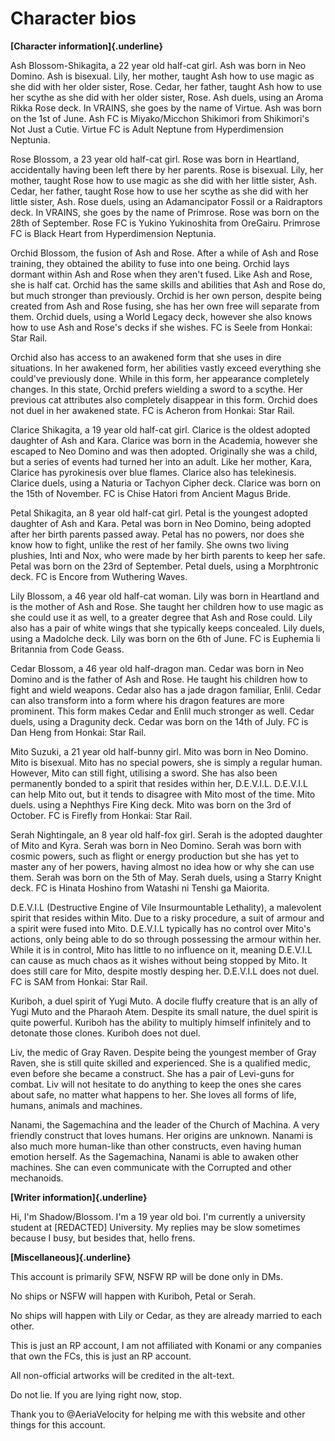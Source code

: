# Character bios

**[Character information]{.underline}**

Ash Blossom-Shikagita, a 22 year old half-cat girl. Ash was born in Neo
Domino. Ash is bisexual. Lily, her mother, taught Ash how to use magic
as she did with her older sister, Rose. Cedar, her father, taught Ash
how to use her scythe as she did with her older sister, Rose. Ash duels,
using an Aroma Rikka Rose deck. In VRAINS, she goes by the name of Virtue. Ash
was born on the 1st of June. Ash FC is Miyako/Micchon Shikimori from
Shikimori\'s Not Just a Cutie. Virtue FC is Adult Neptune from Hyperdimension
Neptunia.

Rose Blossom, a 23 year old half-cat girl. Rose was born in Heartland,
accidentally having been left there by her parents. Rose is bisexual.
Lily, her mother, taught Rose how to use magic as she did with her
little sister, Ash. Cedar, her father, taught Rose how to use her scythe
as she did with her little sister, Ash. Rose duels, using an
Adamancipator Fossil or a Raidraptors deck. In VRAINS, she goes by the
name of Primrose. Rose was born on the 28th of September. Rose FC is
Yukino Yukinoshita from OreGairu. Primrose FC is Black Heart from
Hyperdimension Neptunia.

Orchid Blossom, the fusion of Ash and Rose. After a while of Ash and
Rose training, they obtained the ability to fuse into one being. Orchid
lays dormant within Ash and Rose when they aren\'t fused. Like Ash and
Rose, she is half cat. Orchid has the same skills and abilities that Ash
and Rose do, but much stronger than previously. Orchid is her own
person, despite being created from Ash and Rose fusing, she has her own
free will separate from them. Orchid duels, using a World Legacy deck,
however she also knows how to use Ash and Rose's decks if she wishes. FC
is Seele from Honkai: Star Rail.

Orchid also has access to an awakened form that she uses in dire
situations. In her awakened form, her abilities vastly exceed everything
she could've previously done. While in this form, her appearance
completely changes. In this state, Orchid prefers wielding a sword to a
scythe. Her previous cat attributes also completely disappear in this
form. Orchid does not duel in her awakened state. FC is Acheron from
Honkai: Star Rail.

Clarice Shikagita, a 19 year old half-cat girl. Clarice is the oldest
adopted daughter of Ash and Kara. Clarice was born in the Academia,
however she escaped to Neo Domino and was then adopted. Originally she
was a child, but a series of events had turned her into an adult. Like
her mother, Kara, Clarice has pyrokinesis over blue flames. Clarice also
has telekinesis. Clarice duels, using a Naturia or Tachyon Cipher deck.
Clarice was born on the 15th of November. FC is Chise Hatori from
Ancient Magus Bride.

Petal Shikagita, an 8 year old half-cat girl. Petal is the youngest
adopted daughter of Ash and Kara. Petal was born in Neo Domino, being
adopted after her birth parents passed away. Petal has no powers, nor
does she know how to fight, unlike the rest of her family. She owns two
living plushies, Inti and Nox, who were made by her birth parents to
keep her safe. Petal was born on the 23rd of September. Petal duels,
using a Morphtronic deck. FC is Encore from Wuthering Waves.

Lily Blossom, a 46 year old half-cat woman. Lily was born in Heartland
and is the mother of Ash and Rose. She taught her children how to use
magic as she could use it as well, to a greater degree that Ash and Rose
could. Lily also has a pair of white wings that she typically keeps
concealed. Lily duels, using a Madolche deck. Lily was born on the 6th
of June. FC is Euphemia li Britannia from Code Geass.

Cedar Blossom, a 46 year old half-dragon man. Cedar was born in Neo
Domino and is the father of Ash and Rose. He taught his children how to
fight and wield weapons. Cedar also has a jade dragon familiar, Enlil.
Cedar can also transform into a form where his dragon features are more
prominent. This form makes Cedar and Enlil much stronger as well. Cedar
duels, using a Dragunity deck. Cedar was born on the 14th of July. FC is
Dan Heng from Honkai: Star Rail.

Mito Suzuki, a 21 year old half-bunny girl. Mito was born in Neo Domino.
Mito is bisexual. Mito has no special powers, she is simply a regular
human. However, Mito can still fight, utilising a sword. She has also
been permanently bonded to a spirit that resides within her, D.E.V.I.L.
D.E.V.I.L can help Mito out, but it tends to disagree with Mito most of
the time. Mito duels. using a Nephthys Fire King deck. Mito was born on
the 3rd of October. FC is Firefly from Honkai: Star Rail.

Serah Nightingale, an 8 year old half-fox girl. Serah is the adopted
daughter of Mito and Kyra. Serah was born in Neo Domino. Serah was born
with cosmic powers, such as flight or energy production but she has yet
to master any of her powers, having almost no idea how or why she can
use them. Serah was born on the 5th of May. Serah duels, using a Starry
Knight deck. FC is Hinata Hoshino from Watashi ni Tenshi ga Maiorita.

D.E.V.I.L (Destructive Engine of Vile Insurmountable Lethality), a
malevolent spirit that resides within Mito. Due to a risky procedure, a
suit of armour and a spirit were fused into Mito. D.E.V.I.L typically
has no control over Mito's actions, only being able to do so through
possessing the armour within her. While it is in control, Mito has
little to no influence on it, meaning D.E.V.I.L can cause as much chaos
as it wishes without being stopped by Mito. It does still care for Mito,
despite mostly desping her. D.E.V.I.L does not duel. FC is SAM from
Honkai: Star Rail.

Kuriboh, a duel spirit of Yugi Muto. A docile fluffy creature that is an
ally of Yugi Muto and the Pharaoh Atem. Despite its small nature, the
duel spirit is quite powerful. Kuriboh has the ability to multiply
himself infinitely and to detonate those clones. Kuriboh does not duel.

Liv, the medic of Gray Raven. Despite being the youngest member of Gray
Raven, she is still quite skilled and experienced. She is a qualified
medic, even before she became a construct. She has a pair of Levi-guns
for combat. Liv will not hesitate to do anything to keep the ones she
cares about safe, no matter what happens to her. She loves all forms of
life, humans, animals and machines.

Nanami, the Sagemachina and the leader of the Church of Machina. A very
friendly construct that loves humans. Her origins are unknown. Nanami is
also much more human-like than other constructs, even having human
emotion herself. As the Sagemachina, Nanami is able to awaken other
machines. She can even communicate with the Corrupted and other
mechanoids.

**[Writer information]{.underline}**

Hi, I'm Shadow/Blossom. I'm a 19 year old boi. I'm currently a
university student at \[REDACTED\] University. My replies may be slow
sometimes because I busy, but besides that, hello frens.

**[Miscellaneous]{.underline}**

This account is primarily SFW, NSFW RP will be done only in DMs.

No ships or NSFW will happen with Kuriboh, Petal or Serah.

No ships will happen with Lily or Cedar, as they are already married to
each other.

This is just an RP account, I am not affiliated with Konami or any
companies that own the FCs, this is just an RP account.

All non-official artworks will be credited in the alt-text.

Do not lie. If you are lying right now, stop.

Thank you to \@AeriaVelocity for helping me with this website and other
things for this account.

